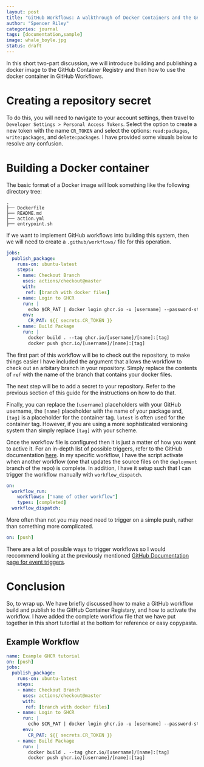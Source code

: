 ```yaml
---
layout: post
title: "GitHub Workflows: A walkthrough of Docker Containers and the GHCR Part 1"
author: "Spencer Riley"
categories: journal
tags: [documentation,sample]
image: whale_boyle.jpg
status: draft
---
```


In this short two-part discussion, we will introduce building and publishing a docker image to the GitHub Container Registry and then how to use the docker container in GitHub Workflows.

# Creating a repository secret
To do this, you will need to navigate to your account settings, then travel to `Developer Settings > Personal Access Tokens`. Select the option to create a new token with the name `CR_TOKEN` and select the options: `read:packages`, `write:packages`, and `delete:packages`. I have provided some visuals below to resolve any confusion. 


# Building a Docker container
The basic format of a Docker image will look something like the following directory tree:
```
.
├── Dockerfile
├── README.md
├── action.yml
├── entrypoint.sh
```
If we want to implement GitHub workflows into building this system, then we will need to create a `.github/workflows/` file for this operation.

```yml
jobs:
  publish_package:
    runs-on: ubuntu-latest
    steps:
    - name: Checkout Branch
      uses: actions/checkout@master
      with:
       ref: [branch with docker files]
    - name: Login to GHCR
      run: |
        echo $CR_PAT | docker login ghcr.io -u [username] --password-stdin
      env:
        CR_PAT: ${{ secrets.CR_TOKEN }}
    - name: Build Package
      run: |
        docker build . --tag ghcr.io/[username]/[name]:[tag]
        docker push ghcr.io/[username]/[name]:[tag]
```
The first part of this workflow will be to check out the repository, to make things easier I have included the argument that allows the workflow to check out an arbitary branch in your repository. Simply replace the contents of `ref` with the name of the branch that contains your docker files. 

The next step will be to add a secret to your repository. Refer to the previous section of this guide for the instructions on how to do that. 

Finally, you can replace the `[username]` placeholders with your GitHub username, the `[name]` placeholder with the name of your package and, `[tag]` is a placeholder for the container tag. `latest` is often used for the container tag. However, if you are using a more sophisticated versioning system than simply replace `[tag]` with your scheme.

Once the workflow file is configured then it is just a matter of how you want to active it. For an in-depth list of possible triggers, refer to the GitHub documentation [here](https://docs.github.com/en/actions/reference/events-that-trigger-workflows). In my specific workflow, I have the script activate when another workflow (one that updates the source files on the `deployment` branch of the repo) is complete. In addition, I have it setup such that I can trigger the workflow manually with `workflow_dispatch`. 
```yml
on:
  workflow_run:
    workflows: ["name of other workflow"]
    types: [completed]
  workflow_dispatch:
```
More often than not you may need need to trigger on a simple push, rather than something more complicated. 
```yml
on: [push]
```
There are a lot of possible ways to trigger workflows so I would reccommend looking at the previously mentioned [GitHub Documentation page for event triggers](https://docs.github.com/en/actions/reference/events-that-trigger-workflows). 

# Conclusion
So, to wrap up. We have briefly discussed how to make a GitHub workflow build and publish to the GitHub Container Registary, and how to activate the workflow. I have added the complete workflow file that we have put together in this short tutortial at the bottom for reference or easy copypasta. 

## Example Workflow
```yml
name: Example GHCR tutorial
on: [push]
jobs:
  publish_package:
    runs-on: ubuntu-latest
    steps:
    - name: Checkout Branch
      uses: actions/checkout@master
      with:
       ref: [branch with docker files]
    - name: Login to GHCR
      run: |
        echo $CR_PAT | docker login ghcr.io -u [username] --password-stdin
      env:
        CR_PAT: ${{ secrets.CR_TOKEN }}
    - name: Build Package
      run: |
        docker build . --tag ghcr.io/[username]/[name]:[tag]
        docker push ghcr.io/[username]/[name]:[tag]
```
